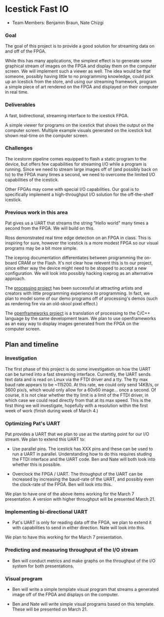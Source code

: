 # Icestick Fast IO

* Team Members: Benjamin Braun, Nate Chizgi

### Goal

The goal of this project is to provide a good solution for streaming data on and off of the FPGA. 

While this has many applications, the simplest effect is to generate some graphical stream of images on the FPGA and display them on the computer screen. We will implement such a viewer as well. The idea would be that someone, possibly having little to no programming knowledge, could pick up an Icestick from the store, and using our streaming framework, program a simple piece of art rendered on the FPGA and displayed on their computer in real time.

### Deliverables

A fast, bidirectional, streaming interface to the icestick FPGA.

A simple viewer for programs on the icestick that shows the output on the computer screen. Multiple
example visuals generated on the icestick but shown real-time on the computer screen.

### Challenges

The icestorm pipeline comes equipped to flash a static program to the device,
but offers few capabilities for streaming I/O while a program is running. Since
we need to stream large images off of (and possibly back on to) to the FPGA many times
a second, we need to overcome the limited I/O capabilities of the icestick.

Other FPGAs may come with special I/O capabilities. Our goal is to specifically
implement a high-throughput I/O solution for the off-the-shelf icestick.

### Previous work in this area

Pat gives us a UART that streams the string "Hello world" many times a second from the FPGA. We will build on this.

Ross demonstrated real time edge detection on an FPGA in class. This is inspiring for sure, however the icestick is a more modest FPGA so our visual programs may be a bit more simple.

The iceprog documentation differentiates between programming the on-board CRAM or the Flash. It's not clear how relevent this is to our project, since either way the device might need to be stopped to accept a new configuration. We will look into possibly hacking iceprog as an alternative approach.

The [processing project](www.processing.org) has been successful at attracting
artists and creators with little programming experience to programming. In
fact, we plan to model some of our demo programs off of processing's demos
(such as rendering fire via an old-skool pixel effect.)

The [openframeworks project](openframeworks.cc) is a translation of processing to the C/C++ language by the same development team. We plan to use openframeworks as an easy way to display images generated from the FPGA on the computer screen.

## Plan and timeline

### Investigation

The first phase of this project is do some investigation on how the UART can be turned into a fast streaming interface. Currently, the UART sends text data and is read on Linux via the FTDI driver and a tty. The tty max baud rate appears to be ~115200. At this rate, we could only send 14KB/s, or 3600 pix/s, which would only allow for a 60x60 image... once a second. Of course, it is not clear whether the tty limit is a limit of the FTDI driver, in which case we could read directly from that at its max speed. This is the first thing we will investigate, hopefully with a resolution within the first week of work (finish during week of March 4.)

### Optimizing Pat's UART

Pat provides a UART that we plan to use as the starting point for our I/O
stream. We plan to extend this UART to:

* Use parallel pins. The icestick has XXX pins and these can be used to run a
UART in parallel. Understanding how to do this requires studing the FTDI
interface and the UART code. Ben and Nate will both look into whether this is
possible.

* Overclock the FPGA / UART. The throughput of the UART can be increased by increasing
the baud-rate of the UART, and possibly even the clock-rate of the FPGA. Ben will look into this. 

We plan to have one of the above items working for the March 7 presentation.
A version with higher throughput will be presented March 21.

### Implementing bi-directional UART

* Pat's UART is only for reading data off the FPGA, we plan to extend it with
capabilities to send in either direction. Nate will look into this.

We plan to have this working for the March 7 presentation.

### Predicting and measuring throughput of the I/O stream

* Ben will conduct metrics and make graphs on the throughput of the I/O system
for both presentations.

### Visual program

* Ben will write a simple template visual program that streams a generated
image off of the FPGA and displays on the computer.

* Ben and Nate will write simple visual programs based on this template. These
will be presented on March 21.
